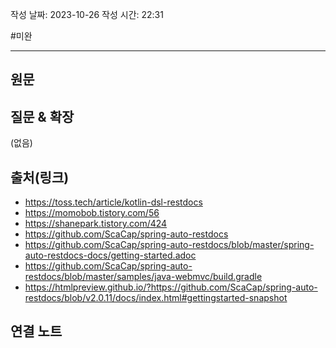 작성 날짜: 2023-10-26
작성 시간: 22:31

#미완

----
## 원문

## 질문 & 확장

(없음)

## 출처(링크)
- https://toss.tech/article/kotlin-dsl-restdocs
- https://momobob.tistory.com/56
- https://shanepark.tistory.com/424
- https://github.com/ScaCap/spring-auto-restdocs
- https://github.com/ScaCap/spring-auto-restdocs/blob/master/spring-auto-restdocs-docs/getting-started.adoc
- https://github.com/ScaCap/spring-auto-restdocs/blob/master/samples/java-webmvc/build.gradle
- https://htmlpreview.github.io/?https://github.com/ScaCap/spring-auto-restdocs/blob/v2.0.11/docs/index.html#gettingstarted-snapshot
## 연결 노트










